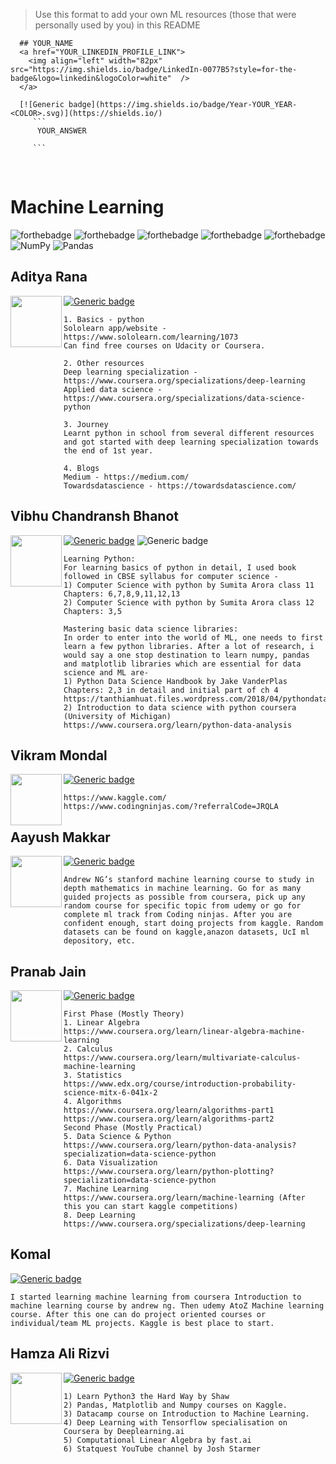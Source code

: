  > Use this format to add your own ML resources (those that were personally used by you) in this README
  ```
    ## YOUR_NAME
    <a href="YOUR_LINKEDIN_PROFILE_LINK">
      <img align="left" width="82px" src="https://img.shields.io/badge/LinkedIn-0077B5?style=for-the-badge&logo=linkedin&logoColor=white"  />
    </a>

    [![Generic badge](https://img.shields.io/badge/Year-YOUR_YEAR-<COLOR>.svg)](https://shields.io/)
       ```
        YOUR_ANSWER

       ```  
  ```
<br />  

# Machine Learning
![forthebadge](https://img.shields.io/badge/Python-FFD43B?style=for-the-badge&logo=python&logoColor=darkgreen)
![forthebadge](https://img.shields.io/badge/scikit_learn-F7931E?style=for-the-badge&logo=scikit-learn&logoColor=white)
![forthebadge](https://img.shields.io/badge/Jupyter-F37626.svg?&style=for-the-badge&logo=Jupyter&logoColor=white)
![forthebadge](https://img.shields.io/badge/TensorFlow-FF6F00?style=for-the-badge&logo=TensorFlow&logoColor=white)
![forthebadge](https://img.shields.io/badge/Keras-D00000?style=for-the-badge&logo=Keras&logoColor=white)
<img alt="NumPy" src="https://img.shields.io/badge/numpy-%23013243.svg?style=for-the-badge&logo=numpy&logoColor=white" />
<img alt="Pandas" src="https://img.shields.io/badge/pandas-%23150458.svg?style=for-the-badge&logo=pandas&logoColor=white" />

## Aditya Rana
<a href="https://www.linkedin.com/in/aditya-rana-swe/">
  <img align="left" width="82px" src="https://img.shields.io/badge/LinkedIn-0077B5?style=for-the-badge&logo=linkedin&logoColor=white"  />
</a>

[![Generic badge](https://img.shields.io/badge/Batch-2023-<COLOR>.svg)](https://shields.io/)
```
1. Basics - python
Sololearn app/website - https://www.sololearn.com/learning/1073
Can find free courses on Udacity or Coursera.

2. Other resources
Deep learning specialization - https://www.coursera.org/specializations/deep-learning
Applied data science - https://www.coursera.org/specializations/data-science-python

3. Journey
Learnt python in school from several different resources and got started with deep learning specialization towards the end of 1st year.

4. Blogs
Medium - https://medium.com/
Towardsdatascience - https://towardsdatascience.com/
```
## Vibhu Chandransh Bhanot
<a href="https://www.linkedin.com/in/vibhu-chandransh-bhanot-624720192">
  <img align="left" width="82px" src="https://img.shields.io/badge/LinkedIn-0077B5?style=for-the-badge&logo=linkedin&logoColor=white"  />
</a>

[![Generic badge](https://img.shields.io/badge/Batch-2023-<COLOR>.svg)](https://shields.io/)
![Generic badge](https://img.shields.io/badge/R%26D-member-blue)

```
Learning Python:
For learning basics of python in detail, I used book followed in CBSE syllabus for computer science - 
1) Computer Science with python by Sumita Arora class 11
Chapters: 6,7,8,9,11,12,13
2) Computer Science with python by Sumita Arora class 12
Chapters: 3,5

Mastering basic data science libraries:
In order to enter into the world of ML, one needs to first learn a few python libraries. After a lot of research, i would say a one stop destination to learn numpy, pandas and matplotlib libraries which are essential for data science and ML are-
1) Python Data Science Handbook by Jake VanderPlas
Chapters: 2,3 in detail and initial part of ch 4
https://tanthiamhuat.files.wordpress.com/2018/04/pythondatasciencehandbook.pdf
2) Introduction to data science with python coursera (University of Michigan)
https://www.coursera.org/learn/python-data-analysis
```
## Vikram Mondal
<a href="https://www.linkedin.com/in/mondal-vikram/">
  <img align="left" width="82px" src="https://img.shields.io/badge/LinkedIn-0077B5?style=for-the-badge&logo=linkedin&logoColor=white"  />
</a>

[![Generic badge](https://img.shields.io/badge/Batch-2021-<COLOR>.svg)](https://shields.io/)
```
https://www.kaggle.com/
https://www.codingninjas.com/?referralCode=JRQLA

```
## Aayush Makkar
<a href="linkedin.com/in/aayushmakkar-pec">
  <img align="left" width="82px" src="https://img.shields.io/badge/LinkedIn-0077B5?style=for-the-badge&logo=linkedin&logoColor=white"  />
</a>

[![Generic badge](https://img.shields.io/badge/Batch-2021-<COLOR>.svg)](https://shields.io/)
```
Andrew NG’s stanford machine learning course to study in depth mathematics in machine learning. Go for as many guided projects as possible from coursera, pick up any random course for specific topic from udemy or go for complete ml track from Coding ninjas. After you are confident enough, start doing projects from kaggle. Random datasets can be found on kaggle,anazon datasets, UcI ml depository, etc.
```
## Pranab Jain
<a href="https://www.linkedin.com/in/pranab-jain-392442149/">
  <img align="left" width="82px" src="https://img.shields.io/badge/LinkedIn-0077B5?style=for-the-badge&logo=linkedin&logoColor=white"  />
</a>

[![Generic badge](https://img.shields.io/badge/Batch-2021-<COLOR>.svg)](https://shields.io/)
```
First Phase (Mostly Theory)
1. Linear Algebra
https://www.coursera.org/learn/linear-algebra-machine-learning
2. Calculus
https://www.coursera.org/learn/multivariate-calculus-machine-learning
3. Statistics
https://www.edx.org/course/introduction-probability-science-mitx-6-041x-2
4. Algorithms
https://www.coursera.org/learn/algorithms-part1
https://www.coursera.org/learn/algorithms-part2
Second Phase (Mostly Practical)
5. Data Science & Python
https://www.coursera.org/learn/python-data-analysis?specialization=data-science-python
6. Data Visualization
https://www.coursera.org/learn/python-plotting?specialization=data-science-python
7. Machine Learning
https://www.coursera.org/learn/machine-learning (After this you can start kaggle competitions)
8. Deep Learning
https://www.coursera.org/specializations/deep-learning
```
## Komal

[![Generic badge](https://img.shields.io/badge/Batch-2021-<COLOR>.svg)](https://shields.io/)
```
I started learning machine learning from coursera Introduction to machine learning course by andrew ng. Then udemy AtoZ Machine learning course. After this one can do project oriented courses or individual/team ML projects. Kaggle is best place to start. 
```
## Hamza Ali Rizvi
<a href="https://www.google.com/url?sa=t&source=web&rct=j&url=https://in.linkedin.com/in/hamza-ali-rizvi-643251148&ved=2ahUKEwigucC0_pjvAhXUzDgGHbRtAc0QFjAAegQIBBAD&usg=AOvVaw24-9JNnsqInKEHeEtsV2HQ">
  <img align="left" width="82px" src="https://img.shields.io/badge/LinkedIn-0077B5?style=for-the-badge&logo=linkedin&logoColor=white"  />
</a>

[![Generic badge](https://img.shields.io/badge/Batch-2021-<COLOR>.svg)](https://shields.io/)
```
1) Learn Python3 the Hard Way by Shaw
2) Pandas, Matplotlib and Numpy courses on Kaggle.
3) Datacamp course on Introduction to Machine Learning.
4) Deep Learning with Tensorflow specialisation on Coursera by Deeplearning.ai
5) Computational Linear Algebra by fast.ai
6) Statquest YouTube channel by Josh Starmer
```
<br />
<br />
